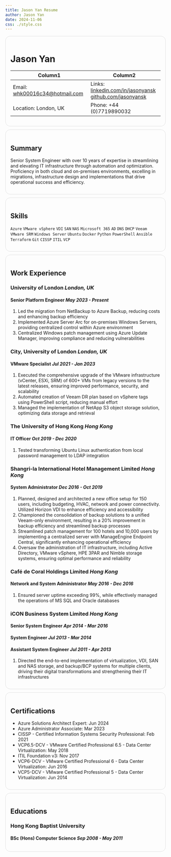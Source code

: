 ```yaml
---
title: Jason Yan Resume
author: Jason Yan
date: 2024-11-06
css: ./style.css
---
```


<link rel="stylesheet" type="text/css" href="./style.css">

<div style="border: 1px solid #ddd; border-radius: 15px; padding: 15px; max-width: 794px; margin-top: 10px;margin-bottom: 10px;">

# Jason Yan

| Column1 | Column2 |
| ------- | ------- |
| Email: [whk00016c34@hotmail.com](mailto:whk00016c34@hotmail.com) | Links: [linkedin.com/in/jasonyansk](https://www.linkedin.com/in/jasonyansk)<br>[github.com/jasonyansk](https://jasonyansk.github.io/resume/) |
| Location: London, UK | Phone: +44 (0)7719890032 |


</div>


<div style="border: 1px solid #ddd; border-radius: 15px; padding: 15px; max-width: 794px; margin-top: 10px;margin-bottom: 10px;">

## Summary

Senior System Engineer with over 10 years of expertise in streamlining and elevating IT infrastructure through automation and
optimization. Proficiency in both cloud and on-premises environments, excelling in migrations, infrastructure design and
implementations that drive operational success and efficiency.

</div>

<div style="border: 1px solid #ddd; border-radius: 15px; padding: 15px; max-width: 794px; margin-top: 10px;margin-bottom: 10px;">

## Skills

`Azure` `VMware vSphere` `VDI` `SAN` `NAS` `Microsoft 365` `AD` `DNS` `DHCP` `Veeam` `VMware SRM`
`Windows Server` `Ubuntu` `Docker`
`Python` `PowerShell` `Ansible` `Terraform` `Git` `CISSP` `ITIL` `VCP`

</div>

<div style="border: 1px solid #ddd; border-radius: 15px; padding: 15px; max-width: 794px; margin-top: 10px;margin-bottom: 10px;">

## Work Experience

### University of London _London, UK_

#### Senior Platform Engineer _May 2023 - Present_

1. Led the migration from NetBackup to Azure Backup, reducing costs and enhancing backup efficiency 
1. Implemented Azure Server Arc for on-premises Windows Servers, providing centralized control within Azure environment
1. Centralized Windows patch management using Azure Update Manager, improving compliance and reducing vulnerabilities

### City, University of London _London, UK_

#### VMware Specialist _Jul 2021 - Jan 2023_

1. Executed the comprehensive upgrade of the VMware infrastructure (vCenter, ESXi, SRM) of 600+ VMs from legacy versions to the latest releases, ensuring improved performance, security, and scalability
1. Automated creation of Veeam DR plan based on vSphere tags using PowerShell script, reducing manual effort
1. Managed the implementation of NetApp S3 object storage solution, optimizing data storage and retrieval

### The University of Hong Kong _Hong Kong_

#### IT Officer _Oct 2019 - Dec 2020_

1. Tested transforming Ubuntu Linux authentication from local password management to LDAP integration

### Shangri-la International Hotel Management Limited _Hong Kong_

#### System Administrator _Dec 2016 - Oct 2019_

1. Planned, designed and architected a new office setup for 150 users, including budgeting, HVAC, network and power connectivity. Utilized Horizon VDI to enhance efficiency and accessibility
1. Championed the consolidation of backup solutions to a unified Veeam-only environment, resulting in a 20% improvement in backup efficiency and streamlined backup processes
1. Streamlined patch management for 100 hotels and 10,000 users by implementing a centralized server with ManageEngine Endpoint Central, significantly enhancing operational efficiency
1. Oversaw the administration of IT infrastructure, including Active Directory, VMware vSphere, HPE 3PAR and Nimble storage systems, ensuring optimal performance and reliability

### Café de Coral Holdings Limited _Hong Kong_

#### Network and System Administrator _May 2016 - Dec 2016_

1. Ensured server uptime exceeding 99%, while effectively managed the operations of MS SQL and Oracle databases

### iCON Business System Limited _Hong Kong_

#### Senior System Engineer _Apr 2014 - Mar 2016_

#### System Engineer _Jul 2013 - Mar 2014_

#### Assistant System Engineer _Jul 2011 - Apr 2013_

1. Directed the end-to-end implementation of virtualization, VDI, SAN and NAS storage, and backup/BCP systems for multiple clients, driving their digital transformations and strengthening their IT infrastructures

</div>



<div style="border: 1px solid #ddd; border-radius: 15px; padding: 15px; max-width: 794px; margin-top: 10px;margin-bottom: 10px;">


## Certifications

- Azure Solutions Architect Expert: Jun 2024
- Azure Administrator Associate: Mar 2023
- CISSP - Certified Information Systems Security Professional: Feb 2021
- VCP6.5-DCV - VMware Certified Professional 6.5 - Data Center Virtualization: May 2018
- ITIL Foundation v3: Nov 2017
- VCP6-DCV - VMware Certified Professional 6 - Data Center Virtualization: Jun 2016
- VCP5-DCV - VMware Certified Professional 5 - Data Center Virtualization: Jun 2014

</div>


<div style="border: 1px solid #ddd; border-radius: 15px; padding: 15px; max-width: 794px; margin-top: 10px;margin-bottom: 10px;">

## Educations

### Hong Kong Baptist University

#### BSc (Hons) Computer Science _Sep 2008 - May 2011_

</div>